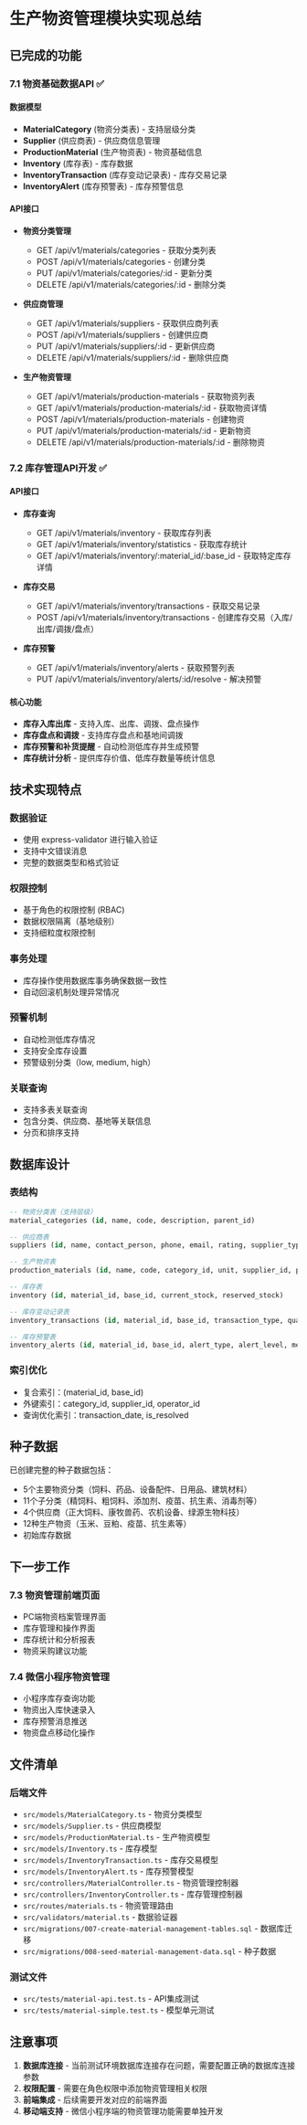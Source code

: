 # 生产物资管理模块实现总结

## 已完成的功能

### 7.1 物资基础数据API ✅

#### 数据模型
- **MaterialCategory** (物资分类表) - 支持层级分类
- **Supplier** (供应商表) - 供应商信息管理
- **ProductionMaterial** (生产物资表) - 物资基础信息
- **Inventory** (库存表) - 库存数据
- **InventoryTransaction** (库存变动记录表) - 库存交易记录
- **InventoryAlert** (库存预警表) - 库存预警信息

#### API接口
- **物资分类管理**
  - GET /api/v1/materials/categories - 获取分类列表
  - POST /api/v1/materials/categories - 创建分类
  - PUT /api/v1/materials/categories/:id - 更新分类
  - DELETE /api/v1/materials/categories/:id - 删除分类

- **供应商管理**
  - GET /api/v1/materials/suppliers - 获取供应商列表
  - POST /api/v1/materials/suppliers - 创建供应商
  - PUT /api/v1/materials/suppliers/:id - 更新供应商
  - DELETE /api/v1/materials/suppliers/:id - 删除供应商

- **生产物资管理**
  - GET /api/v1/materials/production-materials - 获取物资列表
  - GET /api/v1/materials/production-materials/:id - 获取物资详情
  - POST /api/v1/materials/production-materials - 创建物资
  - PUT /api/v1/materials/production-materials/:id - 更新物资
  - DELETE /api/v1/materials/production-materials/:id - 删除物资

### 7.2 库存管理API开发 ✅

#### API接口
- **库存查询**
  - GET /api/v1/materials/inventory - 获取库存列表
  - GET /api/v1/materials/inventory/statistics - 获取库存统计
  - GET /api/v1/materials/inventory/:material_id/:base_id - 获取特定库存详情

- **库存交易**
  - GET /api/v1/materials/inventory/transactions - 获取交易记录
  - POST /api/v1/materials/inventory/transactions - 创建库存交易（入库/出库/调拨/盘点）

- **库存预警**
  - GET /api/v1/materials/inventory/alerts - 获取预警列表
  - PUT /api/v1/materials/inventory/alerts/:id/resolve - 解决预警

#### 核心功能
- **库存入库出库** - 支持入库、出库、调拨、盘点操作
- **库存盘点和调拨** - 支持库存盘点和基地间调拨
- **库存预警和补货提醒** - 自动检测低库存并生成预警
- **库存统计分析** - 提供库存价值、低库存数量等统计信息

## 技术实现特点

### 数据验证
- 使用 express-validator 进行输入验证
- 支持中文错误消息
- 完整的数据类型和格式验证

### 权限控制
- 基于角色的权限控制 (RBAC)
- 数据权限隔离（基地级别）
- 支持细粒度权限控制

### 事务处理
- 库存操作使用数据库事务确保数据一致性
- 自动回滚机制处理异常情况

### 预警机制
- 自动检测低库存情况
- 支持安全库存设置
- 预警级别分类（low, medium, high）

### 关联查询
- 支持多表关联查询
- 包含分类、供应商、基地等关联信息
- 分页和排序支持

## 数据库设计

### 表结构
```sql
-- 物资分类表（支持层级）
material_categories (id, name, code, description, parent_id)

-- 供应商表
suppliers (id, name, contact_person, phone, email, rating, supplier_type)

-- 生产物资表
production_materials (id, name, code, category_id, unit, supplier_id, purchase_price, safety_stock)

-- 库存表
inventory (id, material_id, base_id, current_stock, reserved_stock)

-- 库存变动记录表
inventory_transactions (id, material_id, base_id, transaction_type, quantity, unit_price, operator_id)

-- 库存预警表
inventory_alerts (id, material_id, base_id, alert_type, alert_level, message, is_resolved)
```

### 索引优化
- 复合索引：(material_id, base_id)
- 外键索引：category_id, supplier_id, operator_id
- 查询优化索引：transaction_date, is_resolved

## 种子数据

已创建完整的种子数据包括：
- 5个主要物资分类（饲料、药品、设备配件、日用品、建筑材料）
- 11个子分类（精饲料、粗饲料、添加剂、疫苗、抗生素、消毒剂等）
- 4个供应商（正大饲料、康牧兽药、农机设备、绿源生物科技）
- 12种生产物资（玉米、豆粕、疫苗、抗生素等）
- 初始库存数据

## 下一步工作

### 7.3 物资管理前端页面
- PC端物资档案管理界面
- 库存管理和操作界面
- 库存统计和分析报表
- 物资采购建议功能

### 7.4 微信小程序物资管理
- 小程序库存查询功能
- 物资出入库快速录入
- 库存预警消息推送
- 物资盘点移动化操作

## 文件清单

### 后端文件
- `src/models/MaterialCategory.ts` - 物资分类模型
- `src/models/Supplier.ts` - 供应商模型
- `src/models/ProductionMaterial.ts` - 生产物资模型
- `src/models/Inventory.ts` - 库存模型
- `src/models/InventoryTransaction.ts` - 库存交易模型
- `src/models/InventoryAlert.ts` - 库存预警模型
- `src/controllers/MaterialController.ts` - 物资管理控制器
- `src/controllers/InventoryController.ts` - 库存管理控制器
- `src/routes/materials.ts` - 物资管理路由
- `src/validators/material.ts` - 数据验证器
- `src/migrations/007-create-material-management-tables.sql` - 数据库迁移
- `src/migrations/008-seed-material-management-data.sql` - 种子数据

### 测试文件
- `src/tests/material-api.test.ts` - API集成测试
- `src/tests/material-simple.test.ts` - 模型单元测试

## 注意事项

1. **数据库连接** - 当前测试环境数据库连接存在问题，需要配置正确的数据库连接参数
2. **权限配置** - 需要在角色权限中添加物资管理相关权限
3. **前端集成** - 后续需要开发对应的前端界面
4. **移动端支持** - 微信小程序端的物资管理功能需要单独开发